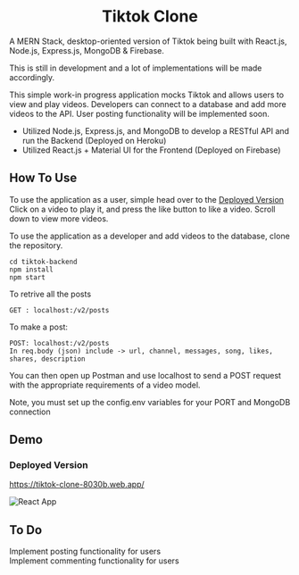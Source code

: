 
<h1 align ="center" > Tiktok Clone </h1>
A MERN Stack, desktop-oriented version of Tiktok being built with React.js, Node.js, Express.js, MongoDB & Firebase.

This is still in development and a lot of implementations will be made accordingly.

This simple work-in progress application mocks Tiktok and allows users to view and play videos. Developers can connect to a database
and add more videos to the API. User posting functionality will be implemented soon.

- Utilized Node.js, Express.js, and MongoDB to develop a RESTful API and run the Backend (Deployed on Heroku)
- Utilized React.js + Material UI for the Frontend (Deployed on Firebase)

## How To Use

To use the application as a user, simple head over to the <a href="https://tiktok-clone-8030b.web.app/">Deployed Version</a>
Click on a video to play it, and press the like button to like a video. Scroll down to view more videos.

To use the application as a developer and add videos to the database, clone the repository.
```
cd tiktok-backend
npm install
npm start
```
To retrive all the posts
```
GET : localhost:/v2/posts
```
To make a post:
```
POST: localhost:/v2/posts
In req.body (json) include -> url, channel, messages, song, likes, shares, description
```

You can then open up Postman and use localhost to send a POST request with the appropriate requirements
of a video model.

Note, you must set up the config.env variables for your PORT and MongoDB connection


## Demo

### Deployed Version

https://tiktok-clone-8030b.web.app/

![React App](https://user-images.githubusercontent.com/79553858/148662472-e072d04c-d3a7-4741-a1e3-d121d86571f6.gif)

## To Do

Implement posting functionality for users
</br>
Implement commenting functionality for users

